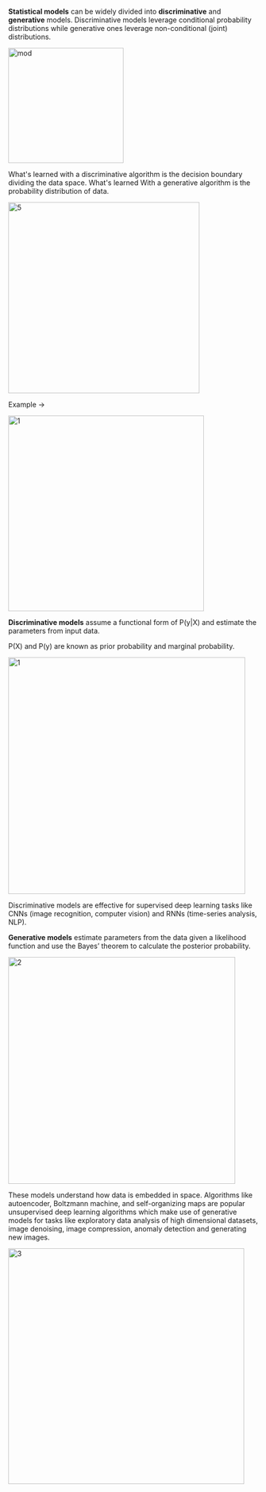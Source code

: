 
**Statistical models** can be widely divided into **discriminative** and **generative** models. Discriminative models leverage conditional probability distributions while generative ones leverage non-conditional (joint) distributions.

<img width="232" alt="mod" src="https://github.com/ranja-sarkar/stats/assets/101544669/64651d9a-486f-49ae-91a9-7b3749bdf42b">

What's learned with a discriminative algorithm is the decision boundary dividing the data space. 
What's learned With a generative algorithm is the probability distribution of data.

<img width="385" alt="5" src="https://github.com/user-attachments/assets/bcf6bbba-3972-4d52-aec1-613f4b3b85fc">


Example ->

<img width="394" alt="1" src="https://github.com/user-attachments/assets/01e70faa-ae86-4a16-aee8-f63632fe1264">


**Discriminative models** assume a functional form of P(y|X) and estimate the parameters from input data.

P(X) and P(y) are known as prior probability and marginal probability.

<img width="477" alt="1" src="https://github.com/user-attachments/assets/0e6c1caa-c628-4be6-b34f-7bf3b06402b4">

Discriminative models are effective for supervised deep learning tasks like CNNs (image recognition, computer vision) and RNNs (time-series analysis, NLP).  

**Generative models** estimate parameters from the data given a likelihood function and use the Bayes’ theorem to calculate the posterior probability.

<img width="457" alt="2" src="https://github.com/user-attachments/assets/9a9974e9-ae88-400d-b40e-ca7269dbe3bb">

These models understand how data is embedded in space. Algorithms like autoencoder, Boltzmann machine, and self-organizing maps are popular unsupervised deep learning algorithms which make use of generative models for tasks like exploratory data analysis of high dimensional datasets, image denoising, image compression, anomaly detection and generating new images.

<img width="475" alt="3" src="https://github.com/user-attachments/assets/98bc8638-16c8-4589-8bb5-5fc35afe03b7">



